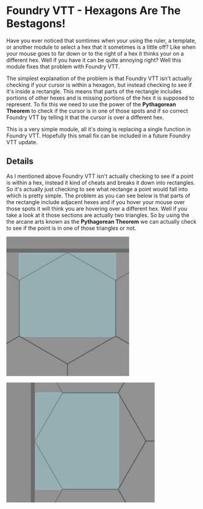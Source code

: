 # Foundry VTT - Hexagons Are The Bestagons!

Have you ever noticed that somtimes when your using the ruler, a template, or another module to select a hex that it sometimes is a little off? Like when your mouse goes to far down or to the right of a hex it thinks your on a different hex. Well if you have it can be quite annoying right? Well this module fixes that problem with Foundry VTT.

The simplest explanation of the problem is that Foundry VTT isn't actually checking if your cursor is within a hexagon, but instead checking to see if it's inside a rectangle. This means that parts of the rectangle includes portions of other hexes and is missing portions of the hex it is supposed to represent. To fix this we need to use the power of the **Pythagorean Theorem** to check if the cursor is in one of those spots and if so correct Foundry VTT by telling it that the cursor is over a different hex.

This is a very simple module, all it's doing is replacing a single function in Foundry VTT. Hopefully this small fix can be included in a future Foundry VTT update.

## Details

As I mentioned above Foundry VTT isn't actually checking to see if a point is within a hex, instead it kind of cheats and breaks it down into rectangles. So it's actually just checking to see what rectange a point would fall into which is pretty simple. The problem as you can see below is that parts of the rectangle include adjacent hexes and if you hover your mouse over those spots it will think you are hovering over a different hex. Well if you take a look at it those sections are actually two triangles. So by using the the arcane arts known as the **Pythagorean Theorem** we can actually check to see if the point is in one of those triangles or not.

![Hexagon Row Hitbox](https://github.com/7H3LaughingMan/foundryvtt-bestagons/blob/main/images/hexagon-row-hitbox.png?raw=true)

![Hexagon Column Hitbox](https://github.com/7H3LaughingMan/foundryvtt-bestagons/blob/main/images/hexagon-column-hitbox.png?raw=true)
